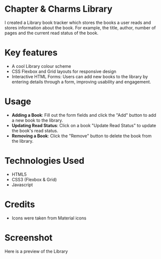 # Chapter & Charms Library
I created a Library book tracker which stores the books a user reads and stores information about the book. For example, the title, author, number of pages and the current read status of the book.

# Key features
- A cool Library colour scheme
- CSS Flexbox and Grid layouts for responsive design
- Interactive HTML Forms: Users can add new books to the library by entering details through a form, improving usability and engagement.

# Usage
- **Adding a Book**: Fill out the form fields and click the "Add" button to add a new book to the library.
- **Updating Read Status**: Click on a book "Update Read Status" to update the book's read status.
- **Removing a Book**: Click the "Remove" button to delete the book from the library.

# Technologies Used
- HTML5
- CSS3 (Flexbox & Grid)
- Javascript

# Credits
- Icons were taken from Material icons

# Screenshot
Here is a preview of the Library 
